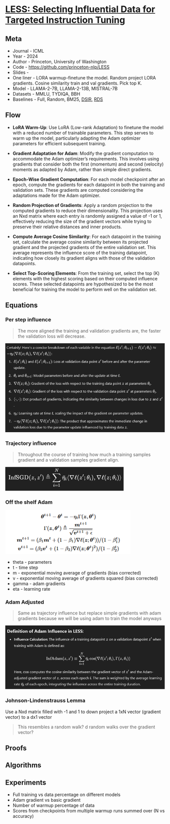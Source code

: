 # [LESS: Selecting Influential Data for Targeted Instruction Tuning](https://openreview.net/forum?id=dViuaBxVul)

## Meta

* Journal   - ICML
* Year      - 2024
* Author    - Princeton, University of Washington
* Code      - https://github.com/princeton-nlp/LESS
* Slides    - 
* One liner - LORA warmup-finetune the model. Random project LORA gradients. Cosine similarity train and val gradients. Pick top K.
* Model     - LLAMA-2-7B, LLAMA-2-13B, MISTRAL-7B
* Datasets  - MMLU, TYDIQA, BBH
* Baselines - Full, Random, BM25, [DSIR](./DSIR.md), [RDS](./RDS.md) 

## Flow

- **LoRA Warm-Up**: Use LoRA (Low-rank Adaptation) to finetune the model with a reduced number of trainable parameters. This step serves to warm up the model, particularly adapting the Adam optimizer parameters for efficient subsequent training.
  
- **Gradient Adaptation for Adam**: Modify the gradient computation to accommodate the Adam optimizer’s requirements. This involves using gradients that consider both the first (momentum) and second (velocity) moments as adapted by Adam, rather than simple direct gradients.
  
- **Epoch-Wise Gradient Computation**: For each model checkpoint after an epoch, compute the gradients for each datapoint in both the training and validation sets. These gradients are computed considering the adaptations made for the Adam optimizer.
  
- **Random Projection of Gradients**: Apply a random projection to the computed gradients to reduce their dimensionality. This projection uses an Nxd matrix where each entry is randomly assigned a value of -1 or 1, effectively reducing the size of the gradient vectors while trying to preserve their relative distances and inner products.
  
- **Compute Average Cosine Similarity**: For each datapoint in the training set, calculate the average cosine similarity between its projected gradient and the projected gradients of the entire validation set. This average represents the influence score of the training datapoint, indicating how closely its gradient aligns with those of the validation datapoints.
  
- **Select Top-Scoring Elements**: From the training set, select the top \(K\) elements with the highest scoring based on their computed influence scores. These selected datapoints are hypothesized to be the most beneficial for training the model to perform well on the validation set.

## Equations

### Per step influence

> The more aligned the training and validation gradients are, the faster the validation loss will decrease.

![per_step_influence](LESS/per_step_influence.png)

### Trajectory influence

> Throughout the course of training how much a training samples gradient and a validation samples gradient align.

![trajectory_influence](LESS/trajectory_influence.png)

### Off the shelf Adam

![adam](LESS/adam.png)

- theta - parameters
- t - time step
- m - exponential moving average of gradients (bias corrected)
- v - exponential moving average of gradients squared (bias corrected)
- gamma - adam gradients
- eta - learning rate

### Adam Adjusted

> Same as trajectory influence but replace simple gradients with adam gradients because we will be using adam to train the model anyways

![adam_adjusted](LESS/adam_adjusted.png)

### Johnson-Lindenstrauss Lemma 

Use a Nxd matrix filled with -1 and 1 to down project a 1xN vector (gradient vector) to a dx1 vector

> This resembles a random walk? d random walks over the gradient vector?

## Proofs

## Algorithms

## Experiments

* Full training vs data percentage on different models
* Adam gradient vs basic gradient
* Number of warmup percentage of data
* Scores from checkpoints from multiple warmup runs summed over (N vs accuracy)
